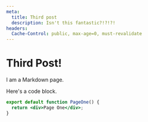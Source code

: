 ```yaml
---
meta:
  title: Third post
  description: Isn't this fantastic?!?!?!
headers:
  Cache-Control: public, max-age=0, must-revalidate
---
```


# Third Post!

I am a Markdown page.

Here's a code block.

```jsx
export default function PageOne() {
  return <div>Page One</div>;
}
```
